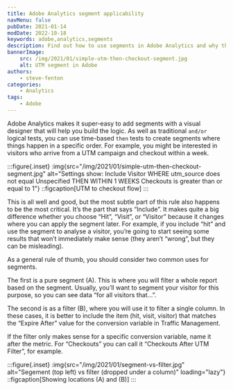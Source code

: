 ```yaml
---
title: Adobe Analytics segment applicability
navMenu: false
pubDate: 2021-01-14
modDate: 2022-10-18
keywords: adobe,analytics,segments
description: Find out how to use segments in Adobe Analytics and why the applicability is impacted by your configuration.
bannerImage:
    src: /img/2021/01/simple-utm-then-checkout-segment.jpg
    alt: UTM segment in Adobe
authors:
    - steve-fenton
categories:
    - Analytics
tags:
    - Adobe
---
```


Adobe Analytics makes it super-easy to add segments with a visual designer that will help you build the logic. As well as traditional `and/or` logical tests, you can use time-based `then` tests to create segments where things happen in a specific order. For example, you might be interested in visitors who arrive from a UTM campaign and checkout within a week.

:::figure{.inset}
:img{src="/img/2021/01/simple-utm-then-checkout-segment.jpg" alt="Settings show: Include Visitor WHERE utm_source does not equal Unspecified THEN WITHIN 1 WEEKS Checkouts is greater than or equal to 1"}
::figcaption[UTM to checkout flow]
:::

This is all well and good, but the most subtle part of this rule also happens to be the most critical. It’s the part that says “Include”. It makes quite a big difference whether you choose “Hit”, “Visit”, or “Visitor” because it changes where you can apply the segment later. For example, if you include “hit” and use the segment to analyse a visitor, you’re going to start seeing some results that won’t immediately make sense (they aren’t “wrong”, but they can be misleading).

As a general rule of thumb, you should consider two common uses for segments.

The first is a pure segment (A). This is where you will filter a whole report based on the segment. Usually, you’ll want to segment your visitor for this purpose, so you can see data “for all visitors that…”.

The second is as a filter (B), where you will use it to filter a single column. In these cases, it is better to include the item (hit, visit, visitor) that matches the “Expire After” value for the conversion variable in Traffic Management.

If the filter only makes sense for a specific conversion variable, name it after the metric. For “Checkouts” you can call it “Checkouts After UTM Filter”, for example.


:::figure{.inset}
:img{src="/img/2021/01/segment-vs-filter.jpg" alt="Segement (top left) vs filter (dropped under a column)" loading="lazy"}
::figcaption[Showing locations (A) and (B)]
:::